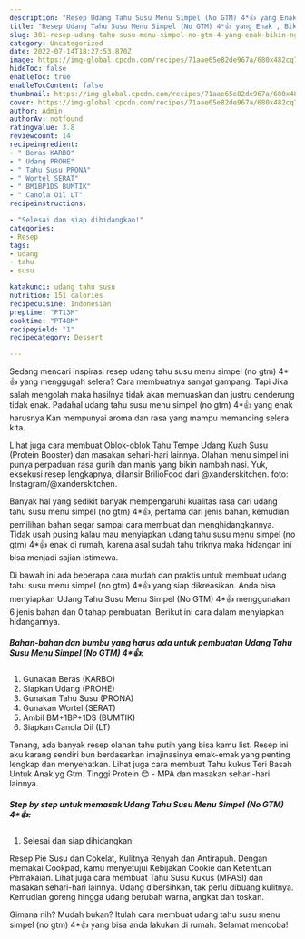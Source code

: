 ```yaml
---
description: "Resep Udang Tahu Susu Menu Simpel (No GTM) 4*👍 yang Enak , Bikin Ngiler"
title: "Resep Udang Tahu Susu Menu Simpel (No GTM) 4*👍 yang Enak , Bikin Ngiler"
slug: 301-resep-udang-tahu-susu-menu-simpel-no-gtm-4-yang-enak-bikin-ngiler
category: Uncategorized
date: 2022-07-14T18:27:53.870Z
image: https://img-global.cpcdn.com/recipes/71aae65e82de967a/680x482cq70/udang-tahu-susu-menu-simpel-no-gtm-4-foto-resep-utama.jpg
hideToc: false
enableToc: true
enableTocContent: false
thumbnail: https://img-global.cpcdn.com/recipes/71aae65e82de967a/680x482cq70/udang-tahu-susu-menu-simpel-no-gtm-4-foto-resep-utama.jpg
cover: https://img-global.cpcdn.com/recipes/71aae65e82de967a/680x482cq70/udang-tahu-susu-menu-simpel-no-gtm-4-foto-resep-utama.jpg
author: Admin
authorAv: notfound
ratingvalue: 3.8
reviewcount: 14
recipeingredient:
- " Beras KARBO"
- " Udang PROHE"
- " Tahu Susu PRONA"
- " Wortel SERAT"
- " BM1BP1DS BUMTIK"
- " Canola Oil LT"
recipeinstructions:

- "Selesai dan siap dihidangkan!"
categories:
- Resep
tags:
- udang
- tahu
- susu

katakunci: udang tahu susu 
nutrition: 151 calories
recipecuisine: Indonesian
preptime: "PT13M"
cooktime: "PT48M"
recipeyield: "1"
recipecategory: Dessert

---
```



Sedang mencari inspirasi resep udang tahu susu menu simpel (no gtm) 4*👍 yang menggugah selera? Cara membuatnya sangat gampang. Tapi Jika salah mengolah maka hasilnya tidak akan memuaskan dan justru cenderung tidak enak. Padahal udang tahu susu menu simpel (no gtm) 4*👍 yang enak harusnya Kan mempunyai aroma dan rasa yang mampu memancing selera kita.


Lihat juga cara membuat Oblok-oblok Tahu Tempe Udang Kuah Susu (Protein Booster) dan masakan sehari-hari lainnya. Olahan menu simpel ini punya perpaduan rasa gurih dan manis yang bikin nambah nasi. Yuk, eksekusi resep lengkapnya, dilansir BrilioFood dari @xanderskitchen. foto: Instagram/@xanderskitchen.

Banyak hal yang sedikit banyak mempengaruhi kualitas rasa dari udang tahu susu menu simpel (no gtm) 4*👍, pertama dari jenis bahan, kemudian pemilihan bahan segar sampai cara membuat dan menghidangkannya. Tidak usah pusing kalau mau menyiapkan udang tahu susu menu simpel (no gtm) 4*👍 enak di rumah, karena asal sudah tahu triknya maka hidangan ini bisa menjadi sajian istimewa.


Di bawah ini ada beberapa cara mudah dan praktis untuk membuat udang tahu susu menu simpel (no gtm) 4*👍 yang siap dikreasikan. Anda bisa menyiapkan Udang Tahu Susu Menu Simpel (No GTM) 4*👍 menggunakan 6 jenis bahan dan 0 tahap pembuatan. Berikut ini cara dalam menyiapkan hidangannya.

<!--inarticleads1-->

##### Bahan-bahan dan bumbu yang harus ada untuk pembuatan Udang Tahu Susu Menu Simpel (No GTM) 4*👍:

1. Gunakan  Beras (KARBO)
1. Siapkan  Udang (PROHE)
1. Gunakan  Tahu Susu (PRONA)
1. Gunakan  Wortel (SERAT)
1. Ambil  BM+1BP+1DS (BUMTIK)
1. Siapkan  Canola Oil (LT)


Tenang, ada banyak resep olahan tahu putih yang bisa kamu list. Resep ini aku karang sendiri bun berdasarkan imajinasinya emak-emak yang penting lengkap dan menyehatkan. Lihat juga cara membuat Tahu kukus Teri Basah Untuk Anak yg Gtm. Tinggi Protein 😊 - MPA dan masakan sehari-hari lainnya. 

<!--inarticleads2-->

##### Step by step untuk memasak Udang Tahu Susu Menu Simpel (No GTM) 4*👍:


1. Selesai dan siap dihidangkan!

Resep Pie Susu dan Cokelat, Kulitnya Renyah dan Antirapuh. Dengan memakai Cookpad, kamu menyetujui Kebijakan Cookie dan Ketentuan Pemakaian. Lihat juga cara membuat Tahu Susu Kukus (MPASI) dan masakan sehari-hari lainnya. Udang dibersihkan, tak perlu dibuang kulitnya. Kemudian goreng hingga udang berubah warna, angkat dan toskan. 

Gimana nih? Mudah bukan? Itulah cara membuat udang tahu susu menu simpel (no gtm) 4*👍 yang bisa anda lakukan di rumah. Selamat mencoba!
